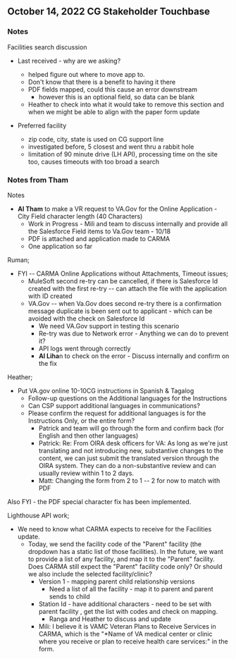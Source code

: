 ## October 14, 2022 CG Stakeholder Touchbase

### Notes

Facilities search discussion
- Last received - why are we asking?
     - helped figure out where to move app to.
     - Don't know that there is a benefit to having it there
     - PDF fields mapped, could this cause an error downstream
          - however this is an optional field, so data can be blank
     - Heather to check into what it would take to remove this section and when we might be able to align with the paper form update

- Preferred facility
     - zip code, city, state is used on CG support line
     - investigated before, 5 closest and went thru a rabbit hole
     - limitation of 90 minute drive (LH API), processing time on the site too, causes timeouts with too broad a search

### Notes from Tham

Notes
- **AI Tham** to make a VR request to VA.Gov for the Online Application - City Field character length (40 Characters)
     - Work in Progress - Mili and team to discuss internally and provide all the Salesforce Field items to Va.Gov team - 10/18
     - PDF is attached and application made to CARMA
     - One application so far

Ruman;
- FYI -- CARMA Online Applications without Attachments, Timeout issues;
     - MuleSoft second re-try can be cancelled, if there is Salesforce Id created with the first re-try -- can attach the file with the application with ID created
     - VA.Gov -- when Va.Gov does second re-try there is a confirmation message duplicate is been sent out to applicant - which can be avoided with the check on Salesforce Id
          - We need VA.Gov support in testing this scenario
          - Re-try was due to Network error - Anything we can do to prevent it?
          - API logs went through correctly
          - **AI Liha**n to check on the error - Discuss internally and confirm on the fix
  
Heather;
- Put VA.gov online 10-10CG instructions in Spanish & Tagalog
     - Follow-up questions on the Additional languages for the Instructions
     - Can CSP support additional languages in communications?
     - Please confirm the request for additional languages is for the Instructions Only, or the entire form?
          - Patrick and team will go through the form and confirm back (for English and then other languages)
          - Patrick: Re: From OIRA desk officers for VA: As long as we're just translating and not introducing new, substantive changes to the content, we can just submit the translated version through the OIRA system. They can do a non-substantive review and can usually review within 1 to 2 days.
          - Matt: Changing the form from 2 to 1 -- 2 for now to match with PDF
 
Also FYI - the PDF special character fix has been implemented.
 

Lighthouse API work;
- We need to know what CARMA expects to receive for the Facilities update. 
     - Today, we send the facility code of the "Parent" facility (the dropdown has a static list of those facilities).  In the future, we want to provide a list of any facility, and map it to the "Parent" facility.  Does CARMA still expect the "Parent" facility code only?  Or should we also include the selected facility/clinic?
          - Version 1 - mapping parent child relationship versions
               - Need a list of all the facility - map it to parent and parent sends to child
          - Station Id - have additional characters - need to be set with parent facility , get the list with codes and check on mapping.
               - Ranga and Heather to discuss and update
          - Mili: I believe it is VAMC Veteran Plans to Receive Services in CARMA, which is the "*Name of VA medical center or clinic where you receive or plan to receive health care services:" in the form. 
